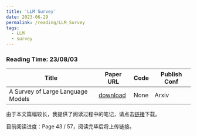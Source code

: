 ```yaml
---
title: 'LLM Survey'
date: 2023-06-29
permalink: /reading/LLM_Survey
tags:
  - LLM
  - survey
---
```


### Reading Time: 23/08/03

| Title | Paper URL | Code | Publish Conf |
|---|---|---|---|
| A Survey of Large Language Models | [download](https://arxiv.org/abs/2303.18223) | None | Arxiv | 

由于本文篇幅较长，我提供了阅读过程中的笔记，请点击[链接](/files/reading/LLMSurvey/paper.pdf)下载。

目前阅读进度：Page 43 / 57，阅读完毕后将上传链接。